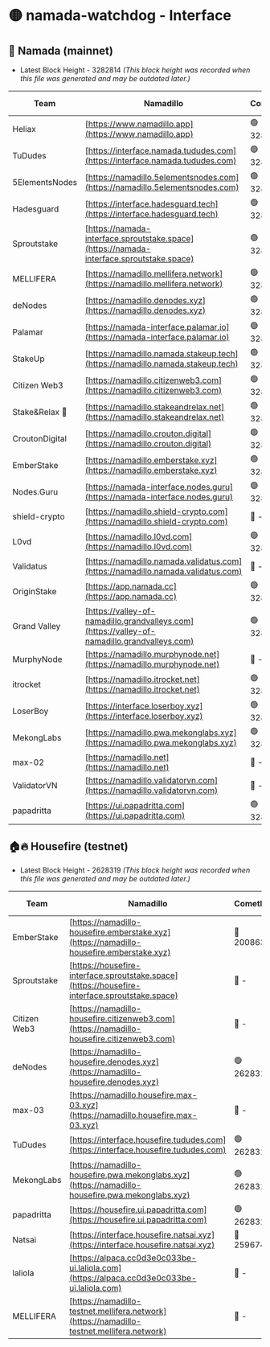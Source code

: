 # 🟡 namada-watchdog - Interface

## 🚀 Namada (mainnet)
- Latest Block Height - 3282814 *(This block height was recorded when this file was generated and may be outdated later.)*

| Team | Namadillo | CometBFT | Indexer | MASP Indexer |
|-|-|-|-|-|
| Heliax | [https://www.namadillo.app](https://www.namadillo.app) | 🟢 3282788 | 🟢 3282788 | 🟢 3282788 |
| TuDudes | [https://interface.namada.tududes.com](https://interface.namada.tududes.com) | 🟢 3282789 | 🟢 3282789 | 🟢 3282789 |
| 5ElementsNodes | [https://namadillo.5elementsnodes.com](https://namadillo.5elementsnodes.com) | 🟢 3282789 | 🟢 3282789 | 🟢 3282789 |
| Hadesguard | [https://interface.hadesguard.tech](https://interface.hadesguard.tech) | 🟢 3282789 | 🟢 3282789 | 🟢 3282789 |
| Sproutstake | [https://namada-interface.sproutstake.space](https://namada-interface.sproutstake.space) | 🟢 3282789 | 🟢 3282789 | 🟢 3282789 |
| MELLIFERA | [https://namadillo.mellifera.network](https://namadillo.mellifera.network) | 🟢 3282790 | 🟢 3282790 | 🟢 3282790 |
| deNodes | [https://namadillo.denodes.xyz](https://namadillo.denodes.xyz) | 🟢 3282791 | 🟢 3282791 | 🟢 3282791 |
| Palamar | [https://namada-interface.palamar.io](https://namada-interface.palamar.io) | 🟢 3282791 | 🟢 3282791 | 🟢 3282791 |
| StakeUp | [https://namadillo.namada.stakeup.tech](https://namadillo.namada.stakeup.tech) | 🟢 3282792 | 🟢 3282792 | 🟢 3282792 |
| Citizen Web3 | [https://namadillo.citizenweb3.com](https://namadillo.citizenweb3.com) | 🟢 3282792 | 🟢 3282792 | 🔴 3258965 |
| Stake&Relax 🦥 | [https://namadillo.stakeandrelax.net](https://namadillo.stakeandrelax.net) | 🟢 3282793 | 🟢 3282793 | 🟢 3282793 |
| CroutonDigital | [https://namadillo.crouton.digital](https://namadillo.crouton.digital) | 🟢 3282793 | 🟢 3282793 | 🟢 3282793 |
| EmberStake | [https://namadillo.emberstake.xyz](https://namadillo.emberstake.xyz) | 🟢 3282794 | 🟢 3282794 | 🟢 3282794 |
| Nodes.Guru | [https://namada-interface.nodes.guru](https://namada-interface.nodes.guru) | 🟢 3282794 | 🟢 3282794 | 🟢 3282794 |
| shield-crypto | [https://namadillo.shield-crypto.com](https://namadillo.shield-crypto.com) | 🔴 - | 🔴 - | 🔴 - |
| L0vd | [https://namadillo.l0vd.com](https://namadillo.l0vd.com) | 🟢 3282800 | 🟢 3282800 | 🟢 3282800 |
| Validatus | [https://namadillo.namada.validatus.com](https://namadillo.namada.validatus.com) | 🔴 - | 🔴 - | 🔴 - |
| OriginStake | [https://app.namada.cc](https://app.namada.cc) | 🟢 3282806 | 🟢 3282806 | 🟢 3282806 |
| Grand Valley | [https://valley-of-namadillo.grandvalleys.com](https://valley-of-namadillo.grandvalleys.com) | 🟢 3282806 | 🟢 3282806 | 🟢 3282806 |
| MurphyNode | [https://namadillo.murphynode.net](https://namadillo.murphynode.net) | 🔴 - | 🔴 - | 🔴 - |
| itrocket | [https://namadillo.itrocket.net](https://namadillo.itrocket.net) | 🟢 3282808 | 🟢 3282808 | 🟢 3282809 |
| LoserBoy | [https://interface.loserboy.xyz](https://interface.loserboy.xyz) | 🟢 3282809 | 🟢 3282809 | 🟢 3282809 |
| MekongLabs | [https://namadillo.pwa.mekonglabs.xyz](https://namadillo.pwa.mekonglabs.xyz) | 🟢 3282810 | 🟢 3282809 | 🟢 3282810 |
| max-02 | [https://namadillo.net](https://namadillo.net) | 🔴 - | 🔴 - | 🔴 - |
| ValidatorVN | [https://namadillo.validatorvn.com](https://namadillo.validatorvn.com) | 🔴 - | 🔴 - | 🔴 - |
| papadritta | [https://ui.papadritta.com](https://ui.papadritta.com) | 🟢 3282814 | 🟢 3282814 | 🟢 3282814 |

## 🏠🔥 Housefire (testnet)
- Latest Block Height - 2628319 *(This block height was recorded when this file was generated and may be outdated later.)*

| Team | Namadillo | CometBFT | Indexer | MASP Indexer |
|-|-|-|-|-|
| EmberStake | [https://namadillo-housefire.emberstake.xyz](https://namadillo-housefire.emberstake.xyz) | 🔴 2008636 | 🔴 - | 🔴 - |
| Sproutstake | [https://housefire-interface.sproutstake.space](https://housefire-interface.sproutstake.space) | 🔴 - | 🔴 - | 🔴 - |
| Citizen Web3 | [https://namadillo-housefire.citizenweb3.com](https://namadillo-housefire.citizenweb3.com) | 🔴 - | 🔴 - | 🔴 - |
| deNodes | [https://namadillo-housefire.denodes.xyz](https://namadillo-housefire.denodes.xyz) | 🟢 2628311 | 🟢 2628311 | 🟢 2628311 |
| max-03 | [https://namadillo.housefire.max-03.xyz](https://namadillo.housefire.max-03.xyz) | 🔴 - | 🔴 - | 🔴 - |
| TuDudes | [https://interface.housefire.tududes.com](https://interface.housefire.tududes.com) | 🟢 2628319 | 🟢 2628318 | 🟢 2628319 |
| MekongLabs | [https://namadillo-housefire.pwa.mekonglabs.xyz](https://namadillo-housefire.pwa.mekonglabs.xyz) | 🟢 2628319 | 🟢 2628319 | 🟢 2628319 |
| papadritta | [https://housefire.ui.papadritta.com](https://housefire.ui.papadritta.com) | 🟢 2628319 | 🟢 2628319 | 🟢 2628319 |
| Natsai | [https://interface.housefire.natsai.xyz](https://interface.housefire.natsai.xyz) | 🔴 2596741 | 🔴 2596741 | 🔴 2596741 |
| laliola | [https://alpaca.cc0d3e0c033be-ui.laliola.com](https://alpaca.cc0d3e0c033be-ui.laliola.com) | 🔴 - | 🔴 - | 🔴 - |
| MELLIFERA | [https://namadillo-testnet.mellifera.network](https://namadillo-testnet.mellifera.network) | 🔴 - | 🟢 2628322 | 🔴 2607259 |

